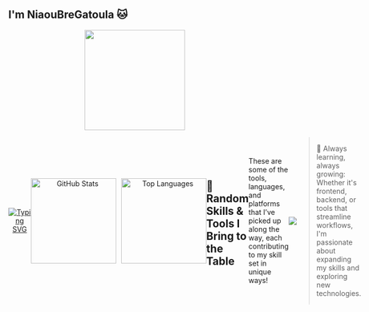 ## I'm NiaouBreGatoula 🐱
<div id="header" align="center">
    <img src="https://i.postimg.cc/nLbC5558/typing-cat.gif" width="200"/>
  </div>
  <div style="display: flex; align-items: center;">
<div id="about-me" align="center">
  <a href="https://git.io/typing-svg">
    <img src="https://readme-typing-svg.demolab.com?font=Fira+Code&weight=600&size=27&duration=4000&pause=500&color=0CF2B1&center=true&vCenter=true&width=650&lines=Welcome!+I'm+George+Mos.;Software+Engineer+and+Tech+Enthusiast.;Building+Innovative+Solutions.;Driven+by+Curiosity+and+Growth." alt="Typing SVG" />
  </a>
</div>

<div align="center">
  <div style="display: flex; justify-content: center; align-items: center; gap: 10px;">
    <!-- GitHub Stats Card -->
    <picture>
      <source
        srcset="https://github-readme-stats.vercel.app/api?username=NiaouBreGatoula&show_icons=true&theme=dark&hide_border=true&hide=prs,issues,contribs&custom_title=My+GitHub+Stats"
        media="(prefers-color-scheme: dark)"
      />
      <source
        srcset="https://github-readme-stats.vercel.app/api?username=NiaouBreGatoula&show_icons=true&theme=dark&hide_border=true&hide=prs,issues,contribs&custom_title=My+GitHub+Stats"
        media="(prefers-color-scheme: light), (prefers-color-scheme: no-preference)"
      />
      <img src="https://github-readme-stats.vercel.app/api?username=NiaouBreGatoula&show_icons=true&hide_border=true&theme=dark&hide=prs,issues,contribs&custom_title=My+GitHub+Stats" alt="GitHub Stats" style="height: 170px;" />
    </picture>
    <!-- Top Languages Card -->
    <img src="https://github-readme-stats.vercel.app/api/top-langs/?username=NiaouBreGatoula&theme=dark&layout=compact&hide_border=true&bg_color=151515&title_color=FFFFFF&text_color=9F9F9F" alt="Top Languages" style="height: 170px;" />
  </div>
</div>


## 🌟 Random Skills & Tools I Bring to the Table

These are some of the tools, languages, and platforms that I’ve picked up along the way, each contributing to my skill set in unique ways!

<p align="center">
  <a href="https://skillicons.dev">
    <img src="https://skillicons.dev/icons?i=git,github,bash,html,vim,blender,bootstrap,c,cs,cpp,java,js,jquery,linux,matlab,mint,mysql,sublime,lua,stackoverflow,pug,postman,nginx,nodejs,php,react,regex,tailwind,ts,ubuntu,vite,vscode,wordpress,yarn,cloudflare,css,debian,discordjs,dotnet,eclipse" style="display: flex; justify-content: center; gap: 10px; max-width: 100%; margin: 20px 0;" />
  </a>
</p>

> 🎯 Always learning, always growing: Whether it's frontend, backend, or tools that streamline workflows, I'm passionate about expanding my skills and exploring new technologies.

